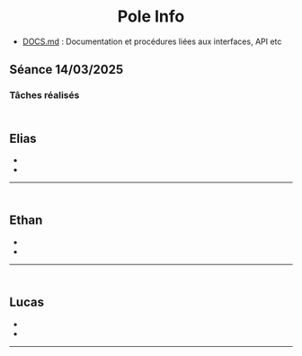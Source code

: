 <div align="center">
	<h1>Pole Info</h1>
</div>

- [DOCS.md](DOCS.md) : Documentation et procédures liées aux interfaces, API etc

## Séance 14/03/2025
### Tâches réalisés 

<br>Elias</br>
- 
- 
-
---
<br>Ethan</br>
-
-
-
---
<br>Lucas</br>
-
-
-
---